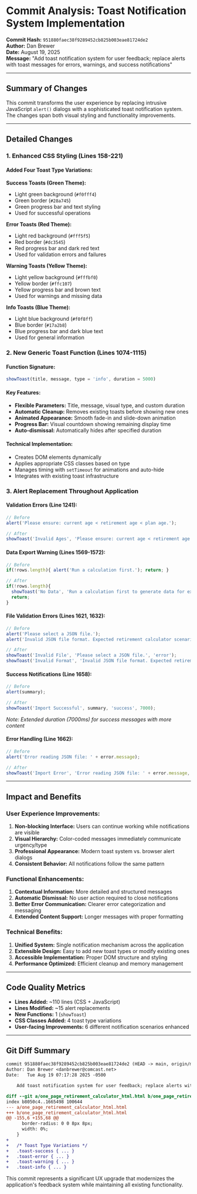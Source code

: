 # Commit Analysis: Toast Notification System Implementation

**Commit Hash:** `951880faec38f9289452cb825b003eae81724de2`  
**Author:** Dan Brewer  
**Date:** August 19, 2025  
**Message:** "Add toast notification system for user feedback; replace alerts with toast messages for errors, warnings, and success notifications"

---

## Summary of Changes

This commit transforms the user experience by replacing intrusive JavaScript `alert()` dialogs with a sophisticated toast notification system. The changes span both visual styling and functionality improvements.

---

## Detailed Changes

### 1. **Enhanced CSS Styling (Lines 158-221)**

#### **Added Four Toast Type Variations:**

**Success Toasts (Green Theme):**
- Light green background (`#f0fff4`)
- Green border (`#28a745`) 
- Green progress bar and text styling
- Used for successful operations

**Error Toasts (Red Theme):**
- Light red background (`#fff5f5`)
- Red border (`#dc3545`)
- Red progress bar and dark red text
- Used for validation errors and failures

**Warning Toasts (Yellow Theme):**
- Light yellow background (`#fffbf0`)
- Yellow border (`#ffc107`)
- Yellow progress bar and brown text
- Used for warnings and missing data

**Info Toasts (Blue Theme):**
- Light blue background (`#f0f8ff`)
- Blue border (`#17a2b8`)
- Blue progress bar and dark blue text
- Used for general information

### 2. **New Generic Toast Function (Lines 1074-1115)**

#### **Function Signature:**
```javascript
showToast(title, message, type = 'info', duration = 5000)
```

#### **Key Features:**
- **Flexible Parameters:** Title, message, visual type, and custom duration
- **Automatic Cleanup:** Removes existing toasts before showing new ones
- **Animated Appearance:** Smooth fade-in and slide-down animation
- **Progress Bar:** Visual countdown showing remaining display time
- **Auto-dismissal:** Automatically hides after specified duration

#### **Technical Implementation:**
- Creates DOM elements dynamically
- Applies appropriate CSS classes based on type
- Manages timing with `setTimeout` for animations and auto-hide
- Integrates with existing toast infrastructure

### 3. **Alert Replacement Throughout Application**

#### **Validation Errors (Line 1241):**
```javascript
// Before
alert('Please ensure: current age < retirement age < plan age.');

// After  
showToast('Invalid Ages', 'Please ensure: current age < retirement age < plan age.', 'error');
```

#### **Data Export Warning (Lines 1569-1572):**
```javascript
// Before
if(!rows.length){ alert('Run a calculation first.'); return; }

// After
if(!rows.length){ 
  showToast('No Data', 'Run a calculation first to generate data for export.', 'warning');
  return; 
}
```

#### **File Validation Errors (Lines 1621, 1632):**
```javascript
// Before
alert('Please select a JSON file.');
alert('Invalid JSON file format. Expected retirement calculator scenario data.');

// After
showToast('Invalid File', 'Please select a JSON file.', 'error');
showToast('Invalid Format', 'Invalid JSON file format. Expected retirement calculator scenario data.', 'error');
```

#### **Success Notifications (Line 1658):**
```javascript
// Before
alert(summary);

// After
showToast('Import Successful', summary, 'success', 7000);
```
*Note: Extended duration (7000ms) for success messages with more content*

#### **Error Handling (Line 1662):**
```javascript
// Before
alert('Error reading JSON file: ' + error.message);

// After
showToast('Import Error', 'Error reading JSON file: ' + error.message, 'error');
```

---

## Impact and Benefits

### **User Experience Improvements:**
1. **Non-blocking Interface:** Users can continue working while notifications are visible
2. **Visual Hierarchy:** Color-coded messages immediately communicate urgency/type
3. **Professional Appearance:** Modern toast system vs. browser alert dialogs
4. **Consistent Behavior:** All notifications follow the same pattern

### **Functional Enhancements:**
1. **Contextual Information:** More detailed and structured messages
2. **Automatic Dismissal:** No user action required to close notifications
3. **Better Error Communication:** Clearer error categorization and messaging
4. **Extended Content Support:** Longer messages with proper formatting

### **Technical Benefits:**
1. **Unified System:** Single notification mechanism across the application
2. **Extensible Design:** Easy to add new toast types or modify existing ones
3. **Accessible Implementation:** Proper DOM structure and styling
4. **Performance Optimized:** Efficient cleanup and memory management

---

## Code Quality Metrics

- **Lines Added:** ~110 lines (CSS + JavaScript)
- **Lines Modified:** ~15 alert replacements
- **New Functions:** 1 (`showToast`)
- **CSS Classes Added:** 4 toast type variations
- **User-facing Improvements:** 6 different notification scenarios enhanced

---

## Git Diff Summary

```diff
commit 951880faec38f9289452cb825b003eae81724de2 (HEAD -> main, origin/main)
Author: Dan Brewer <danbrewer@comcast.net>
Date:   Tue Aug 19 07:17:28 2025 -0500

    Add toast notification system for user feedback; replace alerts with toast messages for errors, warnings, and success notifications

diff --git a/one_page_retirement_calculator_html.html b/one_page_retirement_calculator_html.html
index b8050c4..1665498 100644
--- a/one_page_retirement_calculator_html.html
+++ b/one_page_retirement_calculator_html.html
@@ -155,6 +155,68 @@
      border-radius: 0 0 8px 8px;
      width: 0%;
    }
+   
+   /* Toast Type Variations */
+   .toast-success { ... }
+   .toast-error { ... }
+   .toast-warning { ... }
+   .toast-info { ... }
```

This commit represents a significant UX upgrade that modernizes the application's feedback system while maintaining all existing functionality.
